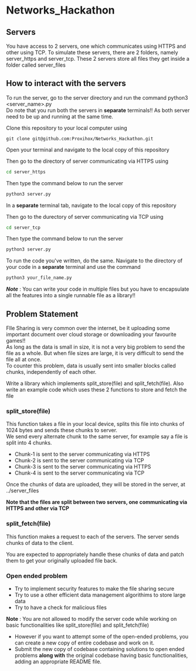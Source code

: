# Networks_Hackathon

## Servers
 You have access to 2 servers, one which communicates using HTTPS and other using TCP. To simulate these servers, there are 2 folders, namely server_https and server_tcp. These 2 servers store all files they get inside a folder called server_files

## How to interact with the servers
To run the server, go to the server directory and run the command python3 <server_name>.py</br>
Do note that you run both the servers in **separate** terminals!! As both server need to be up and running at the same time.</br>

Clone this repository to your local computer using
```git
git clone git@github.com:Proxihox/Networks_Hackathon.git
```
Open your terminal and navigate to the local copy of this repository</br>

Then go to the directory of server communicating via HTTPS using 
```sh
cd server_https
```
Then type the command below to run the server
```py
python3 server.py
```

In a **separate** terminal tab, navigate to the local copy of this repository</br>

Then go to the durectory of server communicating via TCP using
```sh
cd server_tcp
```
Then type the command below to run the server
```py
python3 server.py
```

To run the code you've written, do the same. Navigate to the directory of your code in a **separate** terminal and use the command</br>
```py
python3 your_file_name.py
```

***Note*** : You can write your code in multiple files but you have to encapsulate all the features into a single runnable file as a library!!

## Problem Statement
FIle Sharing is very common over the internet, be it uploading some important document over cloud storage or downloading your favourite games!!</br>
As long as the data is small in size, it is not a very big problem to send the file as a whole. But when file sizes are large, it is very difficult to send the file all at once.</br>
To counter this problem, data is usually sent into smaller blocks called chunks, independently of each other.


Write a library which implements split_store(file) and split_fetch(file). Also write an example code which uses these 2 functions to store and fetch the file 

### split_store(file)
This function takes a file in your local device, splits this file into chunks of 1024 bytes and sends these chunks to server.</br>
We send every alternate chunk to the same server, for example say a file is split into 4 chunks.
* Chunk-1 is sent to the server communicating via HTTPS
* Chunk-2 is sent to the server communicating via TCP
* Chunk-3 is sent to the server communicating via HTTPS
* Chunk-4 is sent to the server communicating via TCP

Once the chunks of data are uploaded, they will be stored in the server, at ../server_files

**Note that the files are split between two servers, one communicating via HTTPS and other via TCP**

### split_fetch(file)
This function makes a request to each of the servers. The server sends chunks of data to the client.

You are expected to appropriately handle these chunks of data and patch them to get your originally uploaded file back.

### Open ended problem
* Try to implement security features to make the file sharing secure
* Try to use a other efficient data management algorithims to store large data
* Try to have a check for malicious files

**Note** : You are not allowed to modify the server code while working on basic functionalities like split_store(file) and split_fetch(file)<br>

* However if you want to attempt some of the open-ended problems, you can create a new copy of entire codebase and work on it.
* Submit the new copy of codebase containing solutions to open ended problems **along with** the original codebase having basic functionalities, adding an appropriate README file.
